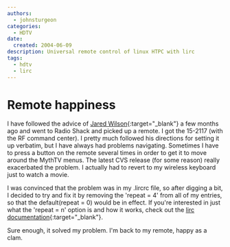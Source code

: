 ```yaml
---
authors:
  - johnsturgeon
categories:
  - HDTV
date:
  created: 2004-06-09
description: Universal remote control of linux HTPC with lirc
tags:
  - hdtv
  - lirc
---
```


# Remote happiness

I have followed the advice of [Jared Wilson](http://wilsonet.com/mythtv){:target="_blank"} a few months ago and went to Radio Shack and picked up a remote. I got the 15-2117 (with the RF command center). I pretty much followed his directions for setting it up verbatim, but I have always had problems navigating. Sometimes I have to press a button on the remote several times in order to get it to move around the MythTV menus. The latest CVS release (for some reason) really exacerbated the problem. I actually had to revert to my wireless keyboard just to watch a movie.  
<!-- more -->
  
I was convinced that the problem was in my .lircrc file, so after digging a bit, I decided to try and fix it by removing the 'repeat = 4' from all of my entries, so that the default(repeat = 0) would be in effect. If you're interested in just what the 'repeat = n' option is and how it works, check out the [lirc documentation](http://www.lirc.org/html/configure.html#lircrc_format){:target="_blank"}.  

Sure enough, it solved my problem. I'm back to my remote, happy as a clam.
